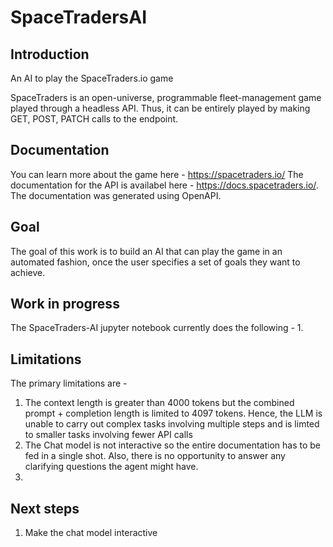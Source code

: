 # SpaceTradersAI

## Introduction
An AI to play the SpaceTraders.io game

SpaceTraders is an open-universe, programmable fleet-management game played through a headless API. Thus, it can be entirely played by making GET, POST, PATCH calls to the endpoint.

## Documentation
You can learn more about the game here - https://spacetraders.io/
The documentation for the API is availabel here - https://docs.spacetraders.io/. The documentation was generated using OpenAPI.

## Goal
The goal of this work is to build an AI that can play the game in an automated fashion, once the user specifies a set of goals they want to achieve.

## Work in progress
The SpaceTraders-AI jupyter notebook currently does the following - 
1. 

## Limitations
The primary limitations are - 
1. The context length is greater than 4000 tokens but the combined prompt + completion length is limited to 4097 tokens. Hence, the LLM is unable to carry out complex tasks involving multiple steps and is limted to smaller tasks involving fewer API calls
2. The Chat model is not interactive so the entire documentation has to be fed in a single shot. Also, there is no opportunity to answer any clarifying questions the agent might have.
3. 

## Next steps
1. Make the chat model interactive